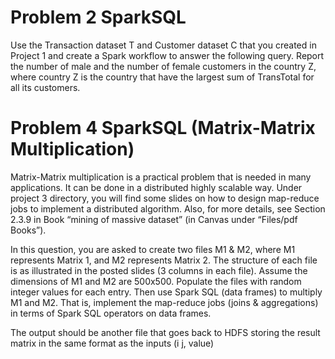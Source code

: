 # Problem 2 SparkSQL
Use the Transaction dataset T and Customer dataset C that you created in Project 1 and create a Spark workflow to answer the following query. Report the number of male and the number of female customers in the country Z, where country Z is the country that have the largest sum of TransTotal for all its customers.

# Problem 4 SparkSQL (Matrix-Matrix Multiplication)
Matrix-Matrix multiplication is a practical problem that is needed in many applications. It can be done in a distributed highly scalable way. Under project 3 directory, you will find some slides on how to design map-reduce jobs to implement a distributed algorithm. Also, for more details, see Section 2.3.9 in Book “mining of massive dataset” (in Canvas under “Files/pdf Books”).

In this question, you are asked to create two files M1 & M2, where M1 represents Matrix 1, and M2 represents Matrix 2. The structure of each file is as illustrated in the posted slides (3 columns in each file). Assume the dimensions of M1 and M2 are 500x500. Populate the files with random integer values for each entry.
Then use Spark SQL (data frames) to multiply M1 and M2. That is, implement the map-reduce jobs (joins & aggregations) in terms of Spark SQL operators on data frames.

The output should be another file that goes back to HDFS storing the result matrix in the same format as the inputs (i j, value)
